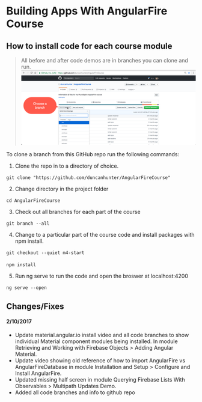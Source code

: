# Building Apps With AngularFire Course

## How to install code for each course module
> All before and after code demos are in branches you can clone and run.
![branchs list](src/assets/branching-info.png)

To clone a branch from this GitHub repo run the following commands:
1. Clone the repo in to a directory of choice.
```
git clone "https://github.com/duncanhunter/AngularFireCourse"
```
2. Change directory in the project folder
```
cd AngularFireCourse
```
3. Check out all branches for each part of the course
```
git branch --all
```
4. Change to a particular part of the course code and install packages with npm install.
```
git checkout --quiet m4-start 

npm install 
```
5. Run ng serve to run the code and open the broswer at localhost:4200
```
ng serve --open
```

## Changes/Fixes

#### 2/10/2017
- Update material.angular.io install video and all code branches to show individual Material component modules being installed. In module Retrieving and Working with Firebase Objects > Adding Angular Material.
- Update video showing old reference of how to import AngularFire vs AngularFireDatabase in module Installation and Setup > Configure and Install AngularFire.
- Updated missing half screen in module Querying Firebase Lists With Observables > Multipath Updates Demo.
- Added all code branches and info to github repo

